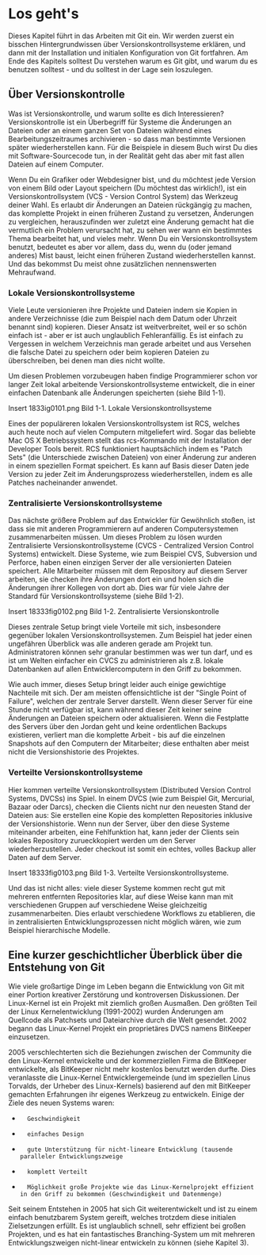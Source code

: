 # Los geht's #

Dieses Kapitel führt in das Arbeiten mit Git ein. Wir werden zuerst ein bisschen Hintergrundwissen über Versionskontrollsysteme erklären, und dann mit der Installation und initialen Konfiguration von Git fortfahren. Am Ende des Kapitels solltest Du verstehen warum es Git gibt, und warum du es benutzen solltest - und du solltest in der Lage sein loszulegen.

## Über Versionskontrolle ##

Was ist Versionskontrolle, und warum sollte es dich Interessieren? Versionskontrolle ist ein Überbegriff für Systeme die Änderungen an Dateien oder an einem ganzen Set von Dateien während eines Bearbeitungszeitraumes archivieren - so dass man bestimmte Versionen später wiederherstellen kann. Für die Beispiele in diesem Buch wirst Du dies mit Software-Sourcecode tun, in der Realität geht das aber mit fast allen Dateien auf einem Computer.

Wenn Du ein Grafiker oder Webdesigner bist, und du möchtest jede Version von einem Bild oder Layout speichern (Du möchtest das wirklich!), ist ein Versionskontrollsystem (VCS - Version Control System) das Werkzeug deiner Wahl. Es erlaubt dir Änderungen an Dateien rückgängig zu machen, das komplette Projekt in einen früheren Zustand zu versetzen, Änderungen zu vergleichen, herauszufinden wer zuletzt eine Änderung gemacht hat die vermutlich ein Problem verursacht hat, zu sehen wer wann ein bestimmtes Thema bearbeitet hat, und vieles mehr. Wenn Du ein Versionskontrollsystem benutzt, bedeutet es aber vor allem, dass du, wenn du (oder jemand anderes) Mist baust, leicht einen früheren Zustand wiederherstellen kannst. Und das bekommst Du meist ohne zusätzlichen nennenswerten Mehraufwand.

### Lokale Versionskontrollsysteme ###

Viele Leute versionieren ihre Projekte und Dateien indem sie Kopien in andere Verzeichnisse (die zum Beispiel nach dem Datum oder Uhrzeit benannt sind) kopieren. Dieser Ansatz ist weitverbreitet, weil er so schön einfach ist - aber er ist auch unglaublich Fehleranfällig. Es ist einfach zu Vergessen in welchem Verzeichnis man gerade arbeitet und aus Versehen die falsche Datei zu speichern oder beim kopieren Dateien zu überschreiben, bei denen man dies nicht wollte.

Um diesen Problemen vorzubeugen haben findige Programmierer schon vor langer Zeit lokal arbeitende Versionskontrollsysteme entwickelt, die in einer einfachen Datenbank alle Änderungen speicherten (siehe Bild 1-1).

Insert 1833ig0101.png
Bild 1-1. Lokale Versionskontrollsysteme

Eines der populäreren lokalen Versionskontrollsystem ist RCS, welches auch heute noch auf vielen Computern mitgeliefert wird. Sogar das beliebte Mac OS X Betriebssystem stellt das rcs-Kommando mit der Installation der Developer Tools bereit. RCS funktioniert hauptsächlich indem es "Patch Sets" (die Unterschiede zwischen Dateien) von einer Änderung zur anderen in einem speziellen Format speichert. Es kann auf Basis dieser Daten jede Version zu jeder Zeit im Änderungsprozess wiederherstellen, indem es alle Patches nacheinander anwendet.

### Zentralisierte Versionskontrollsysteme ###

Das nächste größere Problem auf das Entwickler für Gewöhnlich stoßen, ist dass sie mit anderen Programmierern auf anderen Computersystemen zusammenarbeiten müssen. Um dieses Problem zu lösen wurden Zentralisierte Versionskontrollsysteme (CVCS - Centralized Version Control Systems) entwickelt. Diese Systeme, wie zum Beispiel CVS, Subversion und Perforce, haben einen einzigen Server der alle versionierten Dateien speichert. Alle Mitarbeiter müssen mit dem Repository auf diesem Server arbeiten, sie checken ihre Änderungen dort ein und holen sich die Änderungen ihrer Kollegen von dort ab. Dies war für viele Jahre der Standard für Versionskontrollsysteme (siehe Bild 1-2).

Insert 18333fig0102.png
Bild 1-2. Zentralisierte Versionskontrolle

Dieses zentrale Setup bringt viele Vorteile mit sich, insbesondere gegenüber lokalen Versionskontrollsystemen. Zum Beispiel hat jeder einen ungefähren Überblick was alle anderen gerade am Projekt tun. Administratoren können sehr granular bestimmen was wer tun darf, und es ist um Welten einfacher ein CVCS zu administrieren als z.B. lokale Datenbanken auf allen Entwicklercomputern in den Griff zu bekommen.

Wie auch immer, dieses Setup bringt leider auch einige gewichtige Nachteile mit sich. Der am meisten offensichtliche ist der "Single Point of Failure", welchen der zentrale Server darstellt. Wenn dieser Server für eine Stunde nicht verfügbar ist, kann während dieser Zeit keiner seine Änderungen an Dateien speichern oder aktualisieren. Wenn die Festplatte des Servers über den Jordan geht und keine ordentlichen Backups existieren, verliert man die komplette Arbeit - bis auf die einzelnen Snapshots auf den Computern der Mitarbeiter; diese enthalten aber meist nicht die Versionshistorie des Projektes.

### Verteilte Versionskontrollsysteme ###

Hier kommen verteilte Versionskontrollsystem (Distributed Version Control Systems, DVCSs) ins Spiel. In einem DVCS (wie zum Beispiel Git, Mercurial, Bazaar oder Darcs), checken die Clients nicht nur den neuesten Stand der Dateien aus: Sie erstellen eine Kopie des kompletten Repositories inklusive der Versionshistorie. Wenn nun der Server, über den diese Systeme miteinander arbeiten, eine Fehlfunktion hat, kann jeder der Clients sein lokales Repository zurueckkopiert werden um den Server wiederherzustellen. Jeder checkout ist somit ein echtes, volles Backup aller Daten auf dem Server.

Insert 18333fig0103.png
Bild 1-3. Verteilte Versionskontrollsysteme.

Und das ist nicht alles: viele dieser Systeme kommen recht gut mit mehreren entfernten Repositories klar, auf diese Weise kann man mit verschiedenen Gruppen auf verschiedene Weise gleichzeitig zusammenarbeiten. Dies erlaubt verschiedene Workflows zu etablieren, die in zentralisierten Entwicklungsprozessen nicht möglich wären, wie zum Beispiel hierarchische Modelle.

## Eine kurzer geschichtlicher Überblick über die Entstehung von Git ##

Wie viele großartige Dinge im Leben begann die Entwicklung von Git mit einer Portion kreativer Zerstörung und kontroversen Diskussionen. Der Linux-Kernel ist ein Projekt mit ziemlich großen Ausmaßen. Den größten Teil der Linux Kernelentwicklung (1991-2002) wurden Änderungen am Quellcode als Patchsets und Dateiarchive durch die Welt gesendet. 2002 begann das Linux-Kernel Projekt ein proprietäres DVCS namens BitKeeper einzusetzen.

2005 verschlechterten sich die Beziehungen zwischen der Community die den Linux-Kernel entwickelte und der kommerziellen Firma die BitKeeper entwickelte, als BitKeeper nicht mehr kostenlos benutzt werden durfte. Dies veranlasste die Linux-Kernel Entwicklergemeinde (und im speziellen Linus Torvalds, der Urheber des Linux-Kernels) basierend auf den mit BitKeeper gemachten Erfahrungen ihr eigenes Werkzeug zu entwickeln. Einige der Ziele des neuen Systems waren:

*       Geschwindigkeit
*       einfaches Design
*       gute Unterstützung für nicht-lineare Entwicklung (tausende paralleler Entwicklungszweige
*       komplett Verteilt
*       Möglichkeit große Projekte wie das Linux-Kernelprojekt effizient in den Griff zu bekommen (Geschwindigkeit und Datenmenge)

Seit seinem Entstehen in 2005 hat sich Git weiterentwickelt und ist zu einem einfach benutzbarem System gereift, welches trotzdem diese initialen Zielsetzungen erfüllt. Es ist unglaublich schnell, sehr effizient bei großen Projekten, und es hat ein fantastisches Branching-System um mit mehreren Entwicklungszweigen nicht-linear entwickeln zu können (siehe Kapitel 3).



